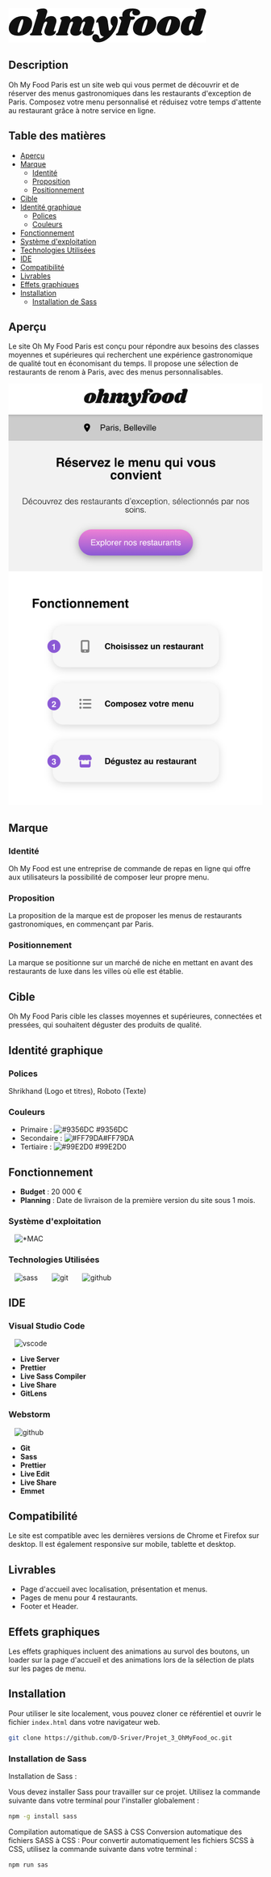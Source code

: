 ![Oh My Food Logo](./assets/images/logo/ohmyfood.png)

## Description

Oh My Food Paris est un site web qui vous permet de découvrir et de réserver des menus gastronomiques dans les
restaurants d'exception de Paris. Composez votre menu personnalisé et réduisez votre temps d'attente au restaurant grâce
à notre service en ligne.

## Table des matières

- [Aperçu](#aperçu)
- [Marque](#marque)
    - [Identité](#Identité)
    - [Proposition](#proposition)
    - [Positionnement](#positionnement)
- [Cible](#cible)
- [Identité graphique](#identité-graphique)
    - [Polices](#Polices)
    - [Couleurs](#Couleurs)
- [Fonctionnement](#fonctionnement)
- [Système d'exploitation](#système-dexploitation)
- [Technologies Utilisées](#technologies-utilisées)
- [IDE](#ide)
- [Compatibilité](#compatibilité)
- [Livrables](#livrables)
- [Effets graphiques](#effets-graphiques)
- [Installation](#installation)
    - [Installation de Sass](#installation-de-sass)

## Aperçu

Le site Oh My Food Paris est conçu pour répondre aux besoins des classes moyennes et supérieures qui recherchent une
expérience gastronomique de qualité tout en économisant du temps. Il propose une sélection de restaurants de renom à
Paris, avec des menus personnalisables.

![Aperçu du site](./assets/images/img.png)

## Marque

### Identité

Oh My Food est une entreprise de commande de repas en ligne qui offre aux utilisateurs la possibilité de composer leur
propre menu.

### Proposition

La proposition de la marque est de proposer les menus de restaurants gastronomiques, en commençant par Paris.

### Positionnement

La marque se positionne sur un marché de niche en mettant en avant des restaurants de luxe dans les villes où elle est
établie.

## Cible

Oh My Food Paris cible les classes moyennes et supérieures, connectées et pressées, qui souhaitent déguster des produits
de qualité.

## Identité graphique

### Polices

Shrikhand (Logo et titres), Roboto (Texte)

### Couleurs

- Primaire : ![#9356DC](https://via.placeholder.com/15/9356DC/000000?text=+) #9356DC
- Secondaire : ![#FF79DA](https://via.placeholder.com/15/FF79DA/000000?text=+)#FF79DA
- Tertiaire : ![#99E2D0](https://via.placeholder.com/15/99E2D0/000000?text=+) #99E2D0

## Fonctionnement

- **Budget** : 20 000 €
- **Planning** : Date de livraison de la première version du site sous 1 mois.

### Système d'exploitation

<img src="https://www.vectorlogo.zone/logos/apple/apple-icon.svg" alt="*MAC" style="padding: 0 12px" height="50"/>

### Technologies Utilisées

<img src="https://www.vectorlogo.zone/logos/sass-lang/sass-lang-icon.svg" alt="sass" style="padding: 0 12px" height="50"/>
<img src="https://www.vectorlogo.zone/logos/git-scm/git-scm-icon.svg" alt="git" style="padding: 0 12px" height="50"/>
<img src="https://www.vectorlogo.zone/logos/github/github-icon.svg" alt="github" style="padding: 0 12px" height="50"/>

## IDE

### Visual Studio Code

<img src="https://www.vectorlogo.zone/logos/visualstudio_code/visualstudio_code-icon.svg" alt="vscode" style="padding: 0 12px" height="50"/>

- **Live Server**
- **Prettier**
- **Live Sass Compiler**
- **Live Share**
- **GitLens**

### Webstorm

<img src="https://www.vectorlogo.zone/logos/jetbrains/jetbrains-icon.svg" alt="github" style="padding: 0 12px" height="50"/>

- **Git**
- **Sass**
- **Prettier**
- **Live Edit**
- **Live Share**
- **Emmet**

## Compatibilité

Le site est compatible avec les dernières versions de Chrome et Firefox sur desktop. Il est également responsive sur
mobile, tablette et desktop.

## Livrables

- Page d'accueil avec localisation, présentation et menus.
- Pages de menu pour 4 restaurants.
- Footer et Header.

## Effets graphiques

Les effets graphiques incluent des animations au survol des boutons, un loader sur la page d'accueil et des animations
lors de la sélection de plats sur les pages de menu.

## Installation

Pour utiliser le site localement, vous pouvez cloner ce référentiel et ouvrir le fichier `index.html` dans votre
navigateur web.

```bash
git clone https://github.com/D-Sriver/Projet_3_OhMyFood_oc.git
```

### Installation de Sass

Installation de Sass :

Vous devez installer Sass pour travailler sur ce projet. Utilisez la commande suivante dans votre terminal pour
l'installer globalement :

```bash
npm -g install sass
```

Compilation automatique de SASS à CSS
Conversion automatique des fichiers SASS à CSS : Pour convertir automatiquement les fichiers SCSS à CSS, utilisez la
commande suivante dans votre terminal :

```bash 
npm run sas
```

